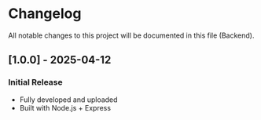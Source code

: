 # Changelog

All notable changes to this project will be documented in this file (Backend).

## [1.0.0] - 2025-04-12

### Initial Release

- Fully developed and uploaded
- Built with Node.js + Express
